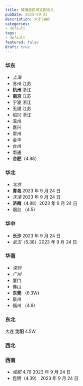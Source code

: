 ```yaml
---
title: 城镇居民可支配收入
pubDate: 2023-09-22
description: 大于5W的
categories:
- default
tags:
- default
featured: false
draft: true
---
```


### 华东

- _上海_
- 苏州 江苏
- **杭州** 浙江
- **南京** 江苏
- 宁波 浙江
- 无锡 江苏
- 绍兴 浙江
- 温州
- 嘉兴
- 常州
- 金华
- 台州
- 南通
- **合肥**（4.88）
  

### 华北

- _北京_
- **青岛** 2023 年 9 月 24 日
- _天津_ 2023 年 9 月 24 日
- **济南**（4.88）2023 年 9 月 24 日
- 烟台 （4.5）

### 华中

- **长沙** 2023 年 9 月 24 日
- _武汉_（5.38）2023 年 9 月 24 日

### 华南

- _深圳_
- _广州_
- 厦门
- 佛山
- **东莞** （6.3W）
- 泉州
- 福州 （4.6）

### 东北

大连
**沈阳** 4.5W

### 西北

### 西南

- _成都_ 4.79 2023 年 9 月 24 日
- 昆明（4.39） 2023 年 9 月 24 日
